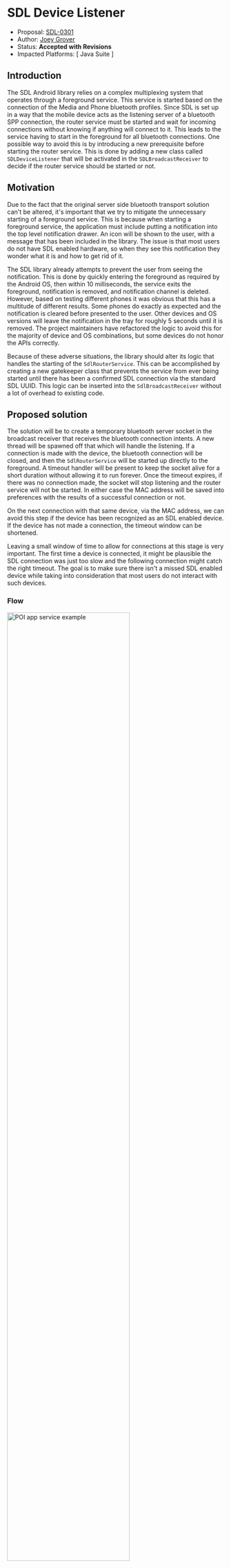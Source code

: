 # SDL Device Listener

* Proposal: [SDL-0301](0301-SDL-device-listener.md)
* Author: [Joey Grover](https://github.com/joeygrover)
* Status: **Accepted with Revisions**
* Impacted Platforms: [ Java Suite ]


## Introduction

The SDL Android library relies on a complex multiplexing system that operates through a foreground service. This service is started based on the connection of the Media and Phone bluetooth profiles. Since SDL is set up in a way that the mobile device acts as the listening server of a bluetooth SPP connection, the router service must be started and wait for incoming connections without knowing if anything will connect to it. This leads to the service having to start in the foreground for all bluetooth connections. One possible way to avoid this is by introducing a new prerequisite before starting the router service. This is done by adding a new class called `SDLDeviceListener` that will be activated in the `SDLBroadcastReceiver` to decide if the router service should be started or not.

## Motivation

Due to the fact that the original server side bluetooth transport solution can't be altered, it's important that we try to mitigate the unnecessary starting of a foreground service. This is because when starting a foreground service, the application must include putting a notification into the top level notification drawer. An icon will be shown to the user, with a message that has been included in the library. The issue is that most users do not have SDL enabled hardware, so when they see this notification they wonder what it is and how to get rid of it.

The SDL library already attempts to prevent the user from seeing the notification. This is done by quickly entering the foreground as required by the Android OS, then within 10 milliseconds, the service exits the foreground, notification is removed, and notification channel is deleted. However, based on testing different phones it was obvious that this has a multitude of different results. Some phones do exactly as expected and the notification is cleared before presented to the user. Other devices and OS versions will leave the notification in the tray for roughly 5 seconds until it is removed. The project maintainers have refactored the logic to avoid this for the majority of device and OS combinations, but some devices do not honor the APIs correctly. 

Because of these adverse situations, the library should alter its logic that handles the starting of the `SdlRouterService`. This can be accomplished by creating a new gatekeeper class that prevents the service from ever being started until there has been a confirmed SDL connection via the standard SDL UUID. This logic can be inserted into the `SdlBroadcastReceiver` without a lot of overhead to existing code.

## Proposed solution

The solution will be to create a temporary bluetooth server socket in the broadcast receiver that receives the bluetooth connection intents. A new thread will be spawned off that which will handle the listening. If a connection is made with the device, the bluetooth connection will be closed, and then the `SdlRouterService` will be started up directly to the foreground. A timeout handler will be present to keep the socket alive for a short duration without allowing it to run forever. Once the timeout expires, if there was no connection made, the socket will stop listening and the router service will not be started. In either case the MAC address will be saved into preferences with the results of a successful connection or not. 

On the next connection with that same device, via the MAC address, we can avoid this step if the device has been recognized as an SDL enabled device. If the device has not made a connection, the timeout window can be shortened. 

Leaving a small window of time to allow for connections at this stage is very important. The first time a device is connected, it might be plausible the SDL connection was just too slow and the following connection might catch the right timeout. The goal is to make sure there isn't a missed SDL enabled device while taking into consideration that most users do not interact with such devices.


### Flow

<img src="../assets/proposals/NNNN-SDL-device-listener/flow_chart.png" alt="POI app service example" class="inline" height= "75%" width= "75%" /> 

### SDLDeviceListener

This class will be a small, scoped class that will be instantiated into the `SdlBroadcastReceiver` code base. See the Appendix for the sample code.

#### Which apps create the SDLDeviceListener?

One of the main reasons the `SdlRouterService` functionality was created was to avoid the case where an Android device didn't have enough RFCOMM channels to support each app hosting their own. Obviously this proposal doesn't want to run into that same situation. Therefore, each app will use the same logic it does now to start an `SdlRouterService`, but instead of each app starting the service, only the app that has the service to be started will be the one to instantiate an `SDLDeviceListener` instance. All other apps will simply return out of that logic block. This will keep the RFCOMM channels used to only 1 per bluetooth connection. There is the caveat that if any older apps are installed, the old logic must be followed, so this feature will be dynamically enabled over time.

### SdlRouterService instantly stays in the foreground

Because we have confirmed the IVI system is a device that supports SDL, the `SdlRouterService` can be started in the foreground and left there for the longer duration before timeout. The current timeout for this case would be set to 30 seconds. This could be accomplished by adding a new extra to the intent that starts the `SdlRouterService` such as:

```java
	intent.putExtra("CONFIRMED_SDL_DEVICE", true);
```

If the `SdlRouterService` receives this flag it will stay in foreground. This could be changed in the future to allow the service to stay in the foreground even longer than 30 seconds if necessary. 

### Saving Bluetooth devices after binding to `SdlRouterService`

In order to prevent future cases where the app that spins up an `SDLListener` doesn't know the device even though it has connected in the past, the library should save the MAC address received from the trusted `SdlRouterService` after it binds for an SDL session. This will allow all apps to be aware of that device in the future and speed up the process. This should happen in the `TransportManager` class.

## Potential downsides

- There is a chance that the first time a user connects their mobile device to an SDL enabled IVI system the router service will not connect. Subsequent connections, however, should be very likely.
- Because older apps will still start the router service like normal, the updated flow will be less impactful until all the users apps have updated to the new scheme.
- Since the `SdlRouterService` operates on a different process, there is no way to transfer the shared preference objects without explicitly doing so with other means such as intents, binding, etc. This means each app will have to learn about the bluetooth devices it encounters over time. However, it should be rather quick since apps will save the MAC address after binding to a trusted router service anyways.
- If a user swipes away the app from the Recent Apps screen during the listening period after a device connects, the `SDLDeviceListener` will be closed prematurely. The probability that a user will be doing this within 30 seconds of a device connected that is SDL enabled is very low and therefore shouldn't be an issue. On the next connection the process will try again and could succeed. 
- The use of an RFCOMM channel in the broadcast receiver before the router service is started has the potential to consume, but not release that channel in time. Due to different bluetooth stacks, OS implementations, etc. the exact behavior when the channel gets released might vary between these different variables. If the channel is not released in time for the router service to obtain one, there might not be a channel open, and the router service will fail to start listening. However, this is mostly avoided for two reasons: 1. Because this would only matter in the case that the bluetooth device the mobile device is connecting with is SDL enabled, other apps should not be starting and consuming RFCOMM channels. 2. If this issue does occur, it will only occur on the first successful connection of the `SDLDeviceListener`'s BT transport. After that, the router service will be started without the `SdlDeviceListener` being created and thus avoiding a channel being consumed prior to the RS start.


## Impact on existing code

- The `SdlBroadcastReceiver` will need logic refactored to handle the new class `SdlDeviceListener ` so that it would move its normal flow into a different method/callback. 

## Alternatives considered
- No other solutions considered

## Appendix

### `SdlDeviceListener` Sample Code

```java
ublic class SdlDeviceListener {

    private static final String TAG = "SdlDeviceListener";
    private static final String SDL_DEVICE_STATUS_SHARED_PREFS = "sdl.device.status";
    private static final Object LOCK = new Object();

    private final WeakReference<Context> contextWeakReference;
    private final Callback callback;
    private final BluetoothDevice connectedDevice;
    private MultiplexBluetoothTransport bluetoothTransport;
    private TransportHandler bluetoothHandler;
    private Handler timeoutHandler;
    private Runnable timeoutRunner;


    public SdlDeviceListener(Context context, BluetoothDevice device, Callback callback){
        this.contextWeakReference = new WeakReference<>(context);
        this.connectedDevice = device;
        this.callback = callback;
    }

    public void start(){
        if(hasSDLConnected(connectedDevice.getAddress())){
            Log.d(TAG, "Already connected to device, starting RS");
            //This device has connected to SDL previously, it is ok to start the RS right now
            callback.onTransportConnected(new TransportRecord(TransportType.BLUETOOTH,connectedDevice.getAddress()));
            return;
        }

        // set timeout = if first time seeing BT device, 30s, if not 15s
        int timeout = isFirstStatusCheck(connectedDevice.getAddress()) ? 30000 : 15000;
        //Set our preference as false for this device for now
        setSDLConnectedStatus(connectedDevice.getAddress(),false);
        initBluetoothHandler();
        bluetoothTransport = new MultiplexBluetoothTransport(bluetoothHandler);
        bluetoothTransport.start();
        timeoutRunner = new Runnable() {
            @Override
            public void run() {
                if(bluetoothTransport != null){
                    int state =  bluetoothTransport.getState();
                    if (state != MultiplexBluetoothTransport.STATE_CONNECTED){
                        Log.d(TAG, "No bluetooth connection made");
                        bluetoothTransport.stop();
                        //bluetoothTransport.stop(MultiplexBluetoothTransport.STATE_ERROR);
                    } //else BT is connected still; it will close itself
                }
            }
        };
        timeoutHandler = new Handler(Looper.getMainLooper());
        timeoutHandler.postDelayed(timeoutRunner, timeout);
    }

    private void initBluetoothHandler(){
        bluetoothHandler = new TransportHandler(this);
    }

    private static class TransportHandler extends Handler{

        final WeakReference<SdlDeviceListener> provider;

        TransportHandler(SdlDeviceListener provider){
            this.provider = new WeakReference<>(provider);
        }

        @Override
        public void handleMessage(@NonNull Message msg) {
            if(this.provider.get() == null){
                return;
            }
            SdlDeviceListener sdlDeviceListener = this.provider.get();
            switch (msg.what) {

                case SdlRouterService.MESSAGE_STATE_CHANGE:
                    TransportRecord transportRecord = (TransportRecord) msg.obj;
                    switch (msg.arg1) {
                        case MultiplexBaseTransport.STATE_CONNECTED:
                            sdlDeviceListener.setSDLConnectedStatus(transportRecord.getAddress(),true);
                            boolean keepConnectionOpen = sdlDeviceListener.callback.onTransportConnected(transportRecord);
                            if( !keepConnectionOpen ) {
                                sdlDeviceListener.bluetoothTransport.stop();
                                sdlDeviceListener.bluetoothTransport = null;
                                sdlDeviceListener.timeoutHandler.removeCallbacks(sdlDeviceListener.timeoutRunner);
                            }
                            break;
                        case MultiplexBaseTransport.STATE_CONNECTING:
                            // Currently attempting to connect - update UI?
                            break;
                        case MultiplexBaseTransport.STATE_LISTEN:
                            break;
                        case MultiplexBaseTransport.STATE_NONE:
                            // We've just lost the connection
                            sdlDeviceListener.callback.onTransportDisconnected(transportRecord);
                            break;
                        case MultiplexBaseTransport.STATE_ERROR:
                            sdlDeviceListener.callback.onTransportError(transportRecord);
                            break;
                    }
                    break;

                case com.smartdevicelink.transport.SdlRouterService.MESSAGE_READ:
                    //service.onPacketRead((SdlPacket) msg.obj);
                    break;
            }
        }
    }


    /**
     * Set the connection establishment status of the particular device
     * @param address address of the device in question
     * @param hasSDLConnected true if a connection has been established, false if not
     */
    private void setSDLConnectedStatus(String address, boolean hasSDLConnected){
        synchronized (LOCK) {
            Context context = contextWeakReference.get();
            if (context != null) {
                Log.d(TAG, "Saving connected status - " + address + " : " + hasSDLConnected);
                SharedPreferences preferences = context.getSharedPreferences(SDL_DEVICE_STATUS_SHARED_PREFS, Context.MODE_PRIVATE);
                SharedPreferences.Editor editor = preferences.edit();
                editor.putBoolean(address, hasSDLConnected);
                editor.commit();
            }
        }
    }

    /**
     * Checks to see if a device address has connected to SDL before.
     * @param address the mac address of the device in question
     * @return if this is the first status check of this device
     */
    private boolean isFirstStatusCheck(String address){
        synchronized (LOCK) {
            Context context = contextWeakReference.get();
            if (context != null) {
                SharedPreferences preferences = context.getSharedPreferences(SDL_DEVICE_STATUS_SHARED_PREFS, Context.MODE_PRIVATE);
                return !preferences.contains(address);
            }
            return false;
        }
    }
    /**
     * Checks to see if a device address has connected to SDL before.
     * @param address the mac address of the device in question
     * @return if an SDL connection has ever been established with this device
     */
    private boolean hasSDLConnected(String address){
        synchronized (LOCK) {
            Context context = contextWeakReference.get();
            if (context != null) {
                SharedPreferences preferences = context.getSharedPreferences(SDL_DEVICE_STATUS_SHARED_PREFS, Context.MODE_PRIVATE);
                return preferences.contains(address) && preferences.getBoolean(address, false);
            }
            return false;
        }
    }

    public interface Callback{
        /**
         *
         * @param transportRecord
         * @return if the connection should stay open
         */
        boolean onTransportConnected(TransportRecord transportRecord);
        void onTransportDisconnected(TransportRecord transportRecord);
        void onTransportError(TransportRecord transportRecord);
    }
}
```
